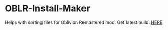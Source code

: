 # OBLR-Install-Maker
Helps with sorting files for Oblivion Remastered mod.
Get latest build: [HERE](https://github.com/Sqverl2/OBLR-Install-Maker/releases/latest/download/OBLRInstallMaker.7z)
